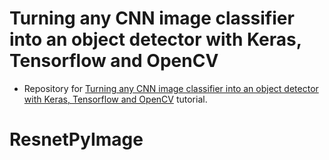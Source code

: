 # Turning any CNN image classifier into an object detector with Keras, Tensorflow and OpenCV
- Repository for [Turning any CNN image classifier into an object detector with Keras, Tensorflow and OpenCV](https://www.pyimagesearch.com/2020/06/22/turning-any-cnn-image-classifier-into-an-object-detector-with-keras-tensorflow-and-opencv/) tutorial.
# ResnetPyImage
